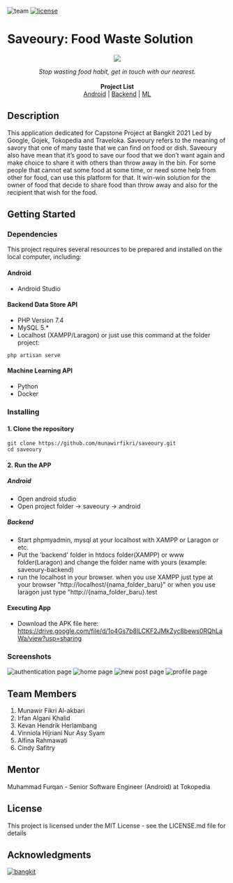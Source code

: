 ![team](https://img.shields.io/badge/Team%20ID-B21--CAP0062-green)
[![license](https://img.shields.io/badge/License-MIT-green)](https://github.com/munawirfikri/saveoury/blob/main/LICENSE)

# Saveoury: Food Waste Solution

<p align="center">
  <img src="https://user-images.githubusercontent.com/46962764/121107225-baed5200-c831-11eb-8e7e-462eba2189ad.png">
  <p align="center"><i>Stop wasting food habit, get in touch with our nearest.</i> <br><br>
    <b>Project List</b> <br>
    <a href="https://github.com/munawirfikri/saveoury/tree/main/android">Android</a> | 
    <a href="https://github.com/munawirfikri/saveoury/tree/main/backend">Backend</a> | 
    <a href="https://github.com/munawirfikri/saveoury/tree/main/food-validator%20(ML)">ML</a></p>
</p>

## Description

This application dedicated for Capstone Project at Bangkit 2021 Led by Google, Gojek, Tokopedia and Traveloka. 
Saveoury refers to the meaning of savory that one of many taste that we can find on food or dish. Saveoury also have mean that it’s good to save our food that we don’t want again and make choice to share it with others than throw away in the bin. For some people that cannot eat some food at some time, or need some help from other for food, can use this platform for that. It win-win solution for the owner of food that decide to share food than throw away and also for the recipient that wish for the food.

## Getting Started

### Dependencies
This project requires several resources to be prepared and installed on the local computer, including:
#### Android
* Android Studio
#### Backend Data Store API
* PHP Version 7.4
* MySQL 5.*
* Localhost (XAMPP/Laragon) or just use this command at the folder project:
```
php artisan serve
```
#### Machine Learning API
* Python
* Docker

### Installing

#### 1. Clone the repository
```
git clone https://github.com/munawirfikri/saveoury.git
cd saveoury
```
#### 2. Run the APP
##### Android
- Open android studio
- Open project folder -> saveoury -> android
##### Backend
- Start phpmyadmin, mysql at your localhost with XAMPP or Laragon or etc.
- Put the 'backend' folder in htdocs folder(XAMPP) or www folder(Laragon) and change the folder name with yours (example: saveoury-backend)
- run the localhost in your browser. when you use XAMPP just type at your browser "http://localhost/{nama_folder_baru}" or when you use laragon just type "http://{nama_folder_baru}.test

#### Executing App
* Download the APK file here:
https://drive.google.com/file/d/1o4Gs7b8lLCKF2JMkZyc8bews0RQhLaWa/view?usp=sharing

### Screenshots

![authentication page](https://user-images.githubusercontent.com/46962764/121106218-cb043200-c82f-11eb-85d6-9801b4dccdb8.jpg)
![home page](https://user-images.githubusercontent.com/46962764/121106237-d35c6d00-c82f-11eb-9935-eba3e7f3d25b.jpg)
![new post page](https://user-images.githubusercontent.com/46962764/121228118-8ec7e480-c8b6-11eb-9f34-f2b6436b2328.jpg)
![profile page](https://user-images.githubusercontent.com/46962764/121106269-e4a57980-c82f-11eb-95e1-f69dbd7271ca.jpg)

## Team Members

1. Munawir Fikri Al-akbari
2. Irfan Algani Khalid
3. Kevan Hendrik Herlambang
4. Vinniola Hijriani Nur Asy Syam
5. Alfina Rahmawati
6. Cindy Safitry

## Mentor

Muhammad Furqan - Senior Software Engineer (Android) at Tokopedia

## License

This project is licensed under the MIT License - see the LICENSE.md file for details

## Acknowledgments

[![bangkit](https://user-images.githubusercontent.com/46962764/121107582-5f6f9400-c832-11eb-84df-83255d7f956f.png)](https://grow.google/intl/id_id/bangkit/)

